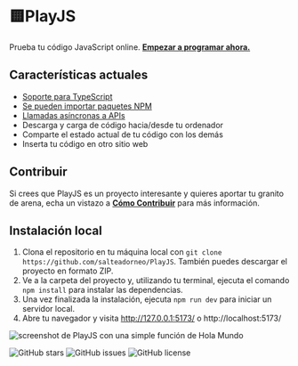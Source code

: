 # 🟨PlayJS

Prueba tu código JavaScript online. [**Empezar a programar ahora.**](https://playjs.dev/) 

## Características actuales

- [Soporte para TypeScript](https://ts.playjs.dev/Ly8gQmllbnZlbmlkbyBhIFBsYXlKUyBjb24gc29wb3J0ZSBUeXBlU2NyaXB0Cgpjb25zdCBob2xhTXVuZG8gPSAoZ3JlZXRpbmc6IHN0cmluZykgPT4gZ3JlZXRpbmcKCmhvbGFNdW5kbygn8J+Ri/CfjI4nKQo=)
- [Se pueden importar paquetes NPM](https://playjs.dev/aW1wb3J0IGNvbmZldHRpIGZyb20gJ2NhbnZhcy1jb25mZXR0aScKCmZ1bmN0aW9uIGdldFBhcnR5KCkgewogICAgY29uZmV0dGkoewogICAgICAgIHBhcnRpY2xlQ291bnQ6IDEwMCwKICAgICAgICBzdGFydFZlbG9jaXR5OiAzMCwKICAgICAgICBzcHJlYWQ6IDM2MCwKICAgICAgICBvcmlnaW46IHsKICAgICAgICAgICAgeDogTWF0aC5yYW5kb20oKSwKICAgICAgICAgICAgeTogTWF0aC5yYW5kb20oKSAtIDAuMgogICAgICAgIH0KICAgIH0pOwogICAgc2V0VGltZW91dChnZXRQYXJ0eSwgMjAwMCkKfQpnZXRQYXJ0eSgp)
- [Llamadas asíncronas a APIs](https://playjs.dev/YXN5bmMgZnVuY3Rpb24gZ2V0RmV0Y2goKSB7CiAgICByZXR1cm4gYXdhaXQgZmV0Y2goJ2h0dHBzOi8vanNvbnBsYWNlaG9sZGVyLnR5cGljb2RlLmNvbS90b2Rvcy8xJykKICAgICAgICAudGhlbihyZXMgPT4gcmVzLmpzb24oKSkKfQoKZ2V0RmV0Y2goKQ==)
- Descarga y carga de código hacia/desde tu ordenador
- Comparte el estado actual de tu código con los demás
- Inserta tu código en otro sitio web

## Contribuir

Si crees que PlayJS es un proyecto interesante y quieres aportar tu granito de arena, echa un vistazo a [**Cómo Contribuir**](HOW_TO_CONTRIBUTE.es.md) para más información. 

## Instalación local

1. Clona el repositorio en tu máquina local con `git clone https://github.com/salteadorneo/PlayJS`. También puedes descargar el proyecto en formato ZIP. 
2. Ve a la carpeta del proyecto y, utilizando tu terminal, ejecuta el comando `npm install` para instalar las dependencias.
3. Una vez finalizada la instalación, ejecuta `npm run dev` para iniciar un servidor local.
4. Abre tu navegador y visita http://127.0.0.1:5173/ o http://localhost:5173/

![screenshot de PlayJS con una simple función de Hola Mundo](https://github.com/salteadorneo/PlayJS/assets/4882454/fa04d8cd-2f1a-4819-9d5e-1dcf23faa985)

![GitHub stars](https://img.shields.io/github/stars/salteadorneo/PlayJS)
![GitHub issues](https://img.shields.io/github/issues/salteadorneo/PlayJS)
![GitHub license](https://img.shields.io/github/license/salteadorneo/PlayJS)